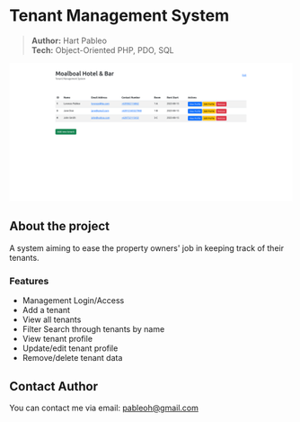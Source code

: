 # Tenant Management System

> **Author:** Hart Pableo  
> **Tech:** Object-Oriented PHP, PDO, SQL

<img src="./featured.png" alt="screenshot of tenant management system home page"/>

## About the project

A system aiming to ease the property owners' job in keeping track of their tenants.

### Features

- Management Login/Access
- Add a tenant
- View all tenants
- Filter Search through tenants by name
- View tenant profile
- Update/edit tenant profile
- Remove/delete tenant data

## Contact Author

You can contact me via email: pableoh@gmail.com
